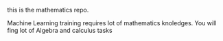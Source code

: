 this  is the mathematics repo.

Machine Learning training requires lot of mathematics knoledges.
You will fing lot of Algebra and calculus tasks

